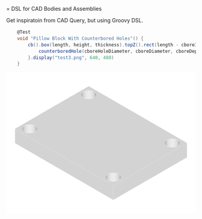 = DSL for CAD Bodies and Assemblies

Get inspiratoin from CAD Query, but using Groovy DSL.

```groovy
    @Test
    void "Pillow Block With Counterbored Holes"() {
        cb().box(length, height, thickness).topZ().rect(length - cboreInset, height - cboreInset) {
            counterboredHole(cboreHoleDiameter, cboreDiameter, cboreDepth)
        }.display("test3.png", 640, 480)
    }

```

![test](https://github.com/Taack/cad-builder/blob/main/test3.png?raw=true)
